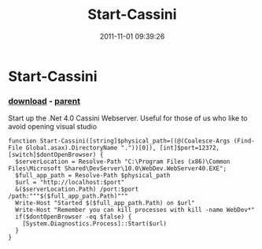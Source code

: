 ﻿---
pid:            3034
poster:         George Mauer
title:          Start-Cassini
date:           2011-11-01 09:39:26
format:         posh
parent:         2789
parent:         2789

---

# Start-Cassini

### [download](3034.ps1) - [parent](2789.md)

Start up the .Net 4.0 Cassini Webserver. Useful for those of us who like to avoid opening visual studio 

```posh
function Start-Cassini([string]$physical_path=((@(Coalesce-Args (Find-File Global.asax).DirectoryName "."))[0]), [int]$port=12372, [switch]$dontOpenBrowser) {
  $serverLocation = Resolve-Path "C:\Program Files (x86)\Common Files\Microsoft Shared\DevServer\10.0\WebDev.WebServer40.EXE";
  $full_app_path = Resolve-Path $physical_path
  $url = "http://localhost:$port"
  &($serverLocation.Path) /port:$port /path:"""$($full_app_path.Path)"""
  Write-Host "Started $($full_app_path.Path) on $url"
  Write-Host "Remember you can kill processes with kill -name WebDev*"
  if($dontOpenBrowser -eq $false) {
    [System.Diagnostics.Process]::Start($url)
  }
}
```
